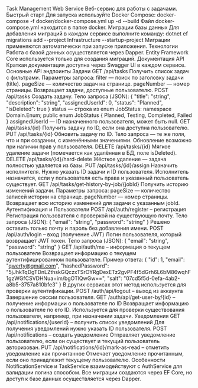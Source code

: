 Task Management Web Service
Веб-сервис для работы с задачами.
Быстрый старт
Для запуска используйте Docker Compose:
docker-compose -f docker/docker-compose.yml up -d --build
Файл docker-compose.yml находится в папке docker.
Миграции базы данных
Для добавления миграций в каждом сервисе выполните команду:
dotnet ef migrations add <MigrationName> --project Infrastructure --startup-project <API-Project-Name>
Миграции применяются автоматически при запуске приложения.
Технологии
Работа с базой данных осуществляется через Dapper.
Entity Framework Core используется только для создания миграций.
Документация API
Краткая документация доступна через Swagger UI в каждом сервисе.
Основные API эндпоинты
Задачи
GET /api/tasks
Получить список задач с фильтрами.
Параметры запроса:
filter — поиск по заголовку задачи (title).
pageSize — количество задач на странице.
pageNumber — номер страницы.
Возвращает задачи, доступные пользователю.
POST /api/tasks
Создать задачу. Тело запроса (JSON):
{
  "title": "string",
  "description": "string",
  "assignedUserId": 0,
  "status": "Planned",
  "isDeleted": true
}
status — строка из enum JobStatus:
namespace Domain.Enum;
public enum JobStatus { Planned, Testing, Completed, Failed }
assignedUserId — ID назначенного пользователя, может быть null.
GET /api/tasks/{id}
Получить задачу по ID, если она доступна пользователю.
PUT /api/tasks/{id}
Обновить задачу по ID.
Тело запроса — те же поля, что и при создании, с изменёнными значениями.
Обновление возможно при наличии прав у пользователя.
DELETE /api/tasks/{id}
Мягкое удаление задачи (помечается как удалённая в БД, поле isDeleted).
DELETE /api/tasks/{id}/hard-delete
Жёсткое удаление — задача полностью удаляется из базы.
PUT /api/tasks/{id}/assign
Назначить исполнителя. Нужно указать ID задачи и ID пользователя.
Исполнитель назначится, если у пользователя есть права и указанный пользователь существует.
GET /api/tasks/get-history-by-job/{jobId}
Получить историю изменений задачи.
Параметры запроса:
pageSize — количество записей истории на странице.
pageNumber — номер страницы.
Возвращает всю историю изменений для задачи с указанным jobId.
Аутентификация и Пользователи
POST /api/auth/register – регистрация
Регистрация пользователя с проверкой на существующую почту.
Тело запроса (JSON):
{
  "email": "string",
  "password": "string"
}
Решено оставить только почту и пароль без добавления имени.
POST /api/auth/login – вход (получение JWT)
Логин пользователя, который возвращает JWT токен.
Тело запроса (JSON):
{
  "email": "string",
  "password": "string"
}
GET /api/auth/me – информация о текущем пользователе
Возвращает информацию о текущем аутентифицированном пользователе.
Пример ответа:
{
  "id": 1,
  "email": "qwerty@gmail.com",
  "hashedPassword": "5jJhkTqDgTDnLZthskGQczxTSrOYRgDexETz2gvPF4f5dGrh6L6bM86wqhF1gzWGfCSVDHNua+im/bgOTlQwGw==",
  "salt": "07cd5f5d-0efa-4ab2-a8b5-3757a810bfe3"
}
В других сервисах этот метод используется для проверки аутентификации.
POST /auth/api/logout – выход из аккаунта
Завершение сессии пользователя.
GET /auth/api/get-user-by/{id} – получение информации о пользователе по ID
Возвращает информацию о пользователе по его ID.
Используется для проверки существования пользователя, например, при назначении задачи.
Уведомления
GET /api/notifications/{userId} – получить список уведомлений
Для получения уведомлений нужно указать ID пользователя.
POST /api/notifications – создать уведомление
Отправляет уведомление пользователю, если он существует и текущий пользователь авторизован.
PUT /api/notifications/{id}/mark-as-read – отметить уведомление как прочитанное
Отмечает уведомление прочитанным, если оно принадлежит текущему пользователю.
Особенности
NotificationService и TaskService взаимодействуют с AuthService для валидации логина способом.
Все миграции создаются через EF Core, но доступ к базе данных осуществляется через Dapper.
